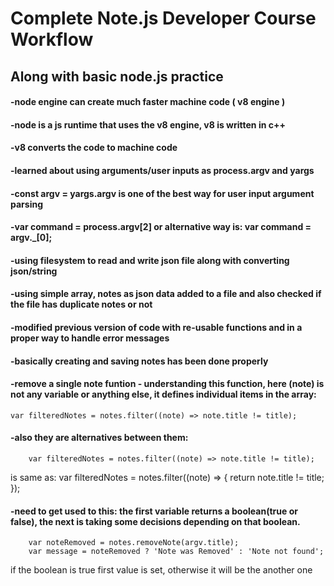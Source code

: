 # Complete Note.js Developer Course Workflow
## Along with basic node.js practice

#### -node engine can create much faster machine code ( v8 engine )
#### -node is a js runtime that uses the v8 engine, v8 is written in c++
#### -v8 converts the code to machine code

#### -learned about using arguments/user inputs as process.argv and yargs
#### -const argv = yargs.argv is one of the best way for user input argument parsing
#### -var command = process.argv[2] or alternative way is: var command = argv._[0];

#### -using filesystem to read and write json file along with converting json/string
#### -using simple array, notes as json data added to a file and also checked if the file has duplicate notes or not

#### -modified previous version of code with re-usable functions and in a proper way to handle error messages

#### -basically creating and saving notes has been done properly

#### -remove a single note funtion - understanding this function, here (note) is not any variable or anything else, it defines individual items in the array:
    var filteredNotes = notes.filter((note) => note.title != title);

#### -also they are alternatives between them: 
		var filteredNotes = notes.filter((note) => note.title != title);
is same as:	
		var filteredNotes = notes.filter((note) => {
			return note.title != title;
		});

#### -need to get used to this: the first variable returns a boolean(true or false), the next is taking some decisions depending on that boolean.
		var noteRemoved = notes.removeNote(argv.title);
		var message = noteRemoved ? 'Note was Removed' : 'Note not found';
if the boolean is true first value is set, otherwise it will be the another one

